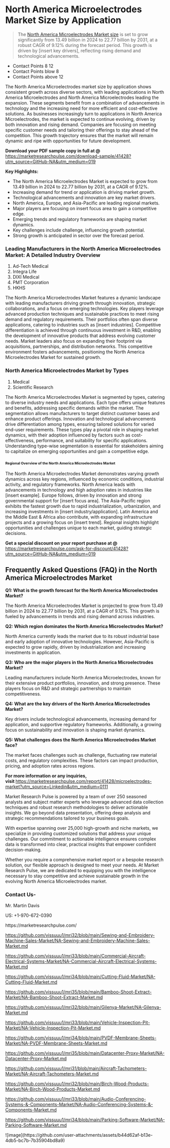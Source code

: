 <h1>North America Microelectrodes Market&nbsp;Size by Application</h1><blockquote><p>The <a href="https://marketresearchpulse.com/download-sample/41428?utm_source=GitHub-NA&amp;utm_medium=019">North America Microelectrodes Market size</a> is set to grow significantly from 13.49 billion in 2024 to 22.77 billion by 2031, at a robust CAGR of 9.12% during the forecast period. This growth is driven by [insert key drivers], reflecting rising demand and technological advancements.</p></blockquote><ul><li>Contact Points 8 12 <li> Contact Points blow 8 <li> Contact Points above 12</li></ul><p>The North America Microelectrodes market size by application shows consistent growth across diverse sectors, with leading applications in North America Microelectrodes and North America Microelectrodes leading the expansion. These segments benefit from a combination of advancements in technology and the increasing need for more efficient and cost-effective solutions. As businesses increasingly turn to applications in North America Microelectrodes, the market is expected to continue evolving, driven by both innovation and rising demand. Companies are focusing on meeting specific customer needs and tailoring their offerings to stay ahead of the competition. This growth trajectory ensures that the market will remain dynamic and ripe with opportunities for future development.</p><p><strong>Download your PDF sample copy in full at @ </strong><a href="https://marketresearchpulse.com/download-sample/41428?utm_source=GitHub-NA&amp;utm_medium=019">https://marketresearchpulse.com/download-sample/41428?utm_source=GitHub-NA&amp;utm_medium=019</a></p><p><strong>Key Highlights: </strong></p><ul><li>The North America Microelectrodes Market is expected to grow from 13.49 billion in 2024 to 22.77 billion by 2031, at a CAGR of 9.12%.</li><li>Increasing demand for trend or application is driving market growth.</li><li>Technological advancements and innovation are key market drivers.</li><li>North America, Europe, and Asia-Pacific are leading regional markets.</li><li>Major players are focusing on insert focus area to gain a competitive edge.</li><li>Emerging trends and regulatory frameworks are shaping market dynamics.</li><li>Key challenges include challenge, influencing growth potential.</li><li>Strong growth is anticipated in sector over the forecast period.</li></ul><h3>Leading Manufacturers in the North America Microelectrodes Market: A Detailed Industry Overview</h3><ol><li>Ad-Tech Medical</li><li>Integra Life</li><li>DIXI Medical</li><li>PMT Corporation</li><li>HKHS</li></ol><div class="flex max-w-full flex-col flex-grow"><div class="min-h-8 text-message flex w-full flex-col items-end gap-2 whitespace-normal break-words [.text-message+&amp;]:mt-5" dir="auto" data-message-author-role="assistant" data-message-id="fd8432e4-4910-450d-b182-61b7bfb0a01f" data-message-model-slug="gpt-4o"><div class="flex w-full flex-col gap-1 empty:hidden first:pt-[3px]"><div class="markdown prose w-full break-words dark:prose-invert light"><p>The North America Microelectrodes Market features a dynamic landscape with leading manufacturers driving growth through innovation, strategic collaborations, and a focus on emerging technologies. Key players leverage advanced production techniques and sustainable practices to meet rising demand and regulatory requirements. Their portfolios often span diverse applications, catering to industries such as [insert industries]. Competitive differentiation is achieved through continuous investment in R&amp;D, enabling the development of innovative products that address evolving customer needs. Market leaders also focus on expanding their footprint via acquisitions, partnerships, and distribution networks. This competitive environment fosters advancements, positioning the North America Microelectrodes Market for sustained growth.</p></div></div></div></div><h3>North America Microelectrodes Market by Types</h3><ol><li>Medical <li> Scientific Research</li></ol><div class="flex max-w-full flex-col flex-grow"><div class="min-h-8 text-message flex w-full flex-col items-end gap-2 whitespace-normal break-words [.text-message+&amp;]:mt-5" dir="auto" data-message-author-role="assistant" data-message-id="084470be-0bb7-4664-bddf-5156b4f41249" data-message-model-slug="gpt-4o-mini"><div class="flex w-full flex-col gap-1 empty:hidden first:pt-[3px]"><div class="markdown prose w-full break-words dark:prose-invert light"><p>The North America Microelectrodes Market is segmented by types, catering to diverse industry needs and applications. Each type offers unique features and benefits, addressing specific demands within the market. The segmentation allows manufacturers to target distinct customer bases and enhance product offerings. Innovation and technological advancements drive differentiation among types, ensuring tailored solutions for varied end-user requirements. These types play a pivotal role in shaping market dynamics, with their adoption influenced by factors such as cost-effectiveness, performance, and suitability for specific applications. Understanding type-wise segmentation is essential for stakeholders aiming to capitalize on emerging opportunities and gain a competitive edge.</p></div></div></div></div><h3><span style="font-size: 11px;">Regional Overview of the North America Microelectrodes Market</span></h3><div class="flex max-w-full flex-col flex-grow"><div class="min-h-8 text-message flex w-full flex-col items-end gap-2 whitespace-normal break-words [.text-message+&amp;]:mt-5" dir="auto" data-message-author-role="assistant" data-message-id="e9038762-ce64-4e30-91c9-9bd413514231" data-message-model-slug="gpt-4o-mini"><div class="flex w-full flex-col gap-1 empty:hidden first:pt-[3px]"><div class="markdown prose w-full break-words dark:prose-invert light"><p>The North America Microelectrodes Market demonstrates varying growth dynamics across key regions, influenced by economic conditions, industrial activity, and regulatory frameworks. North America leads with advancements in technology and high adoption rates in industries like [insert example]. Europe follows, driven by innovation and strong governmental support for [insert focus area]. The Asia-Pacific region exhibits the fastest growth due to rapid industrialization, urbanization, and increasing investments in [insert industry/application]. Latin America and the Middle East &amp; Africa also contribute, with expanding infrastructure projects and a growing focus on [insert trend]. Regional insights highlight opportunities and challenges unique to each market, guiding strategic decisions.</p></div></div></div></div><p><strong>Get a special discount on your report purchase at @ </strong><a href="https://marketresearchpulse.com/ask-for-discount/41428?utm_source=GitHub-NA&amp;utm_medium=019">https://marketresearchpulse.com/ask-for-discount/41428?utm_source=GitHub-NA&amp;utm_medium=019</a></p><h2>Frequently Asked Questions (FAQ) in the North America Microelectrodes Market</h2><p><strong>Q1: What is the growth forecast for the North America Microelectrodes Market?</strong></p><p>The North America Microelectrodes Market is projected to grow from 13.49 billion in 2024 to 22.77 billion by 2031, at a CAGR of 9.12%. This growth is fueled by advancements in trends and rising demand across industries.</p><p><strong>Q2: Which region dominates the North America Microelectrodes Market?</strong></p><p>North America currently leads the market due to its robust industrial base and early adoption of innovative technologies. However, Asia-Pacific is expected to grow rapidly, driven by industrialization and increasing investments in application.</p><p><strong>Q3: Who are the major players in the North America Microelectrodes Market?</strong></p><p>Leading manufacturers include North America Microelectrodes, known for their extensive product portfolios, innovation, and strong presence. These players focus on R&amp;D and strategic partnerships to maintain competitiveness.</p><p><strong>Q4: What are the key drivers of the North America Microelectrodes Market?</strong></p><p>Key drivers include technological advancements, increasing demand for application, and supportive regulatory frameworks. Additionally, a growing focus on sustainability and innovation is shaping market dynamics.</p><p><strong>Q5: What challenges does the North America Microelectrodes Market face?</strong></p><p>The market faces challenges such as challenge, fluctuating raw material costs, and regulatory complexities. These factors can impact production, pricing, and adoption rates across regions.</p><p><strong>For more information or any inquiries, visit&nbsp;</strong><a href="https://marketresearchpulse.com/report/41428/microelectrodes-market?utm_source=Linkedin&utm_medium=0111">https://marketresearchpulse.com/report/41428/microelectrodes-market?utm_source=Linkedin&utm_medium=0111</a></p><p>Market Research Pulse is powered by a team of over 250 seasoned analysts and subject matter experts who leverage advanced data collection techniques and robust research methodologies to deliver actionable insights. We go beyond data presentation, offering deep analysis and strategic recommendations tailored to your business goals.</p><p>With expertise spanning over 25,000 high-growth and niche markets, we specialize in providing customized solutions that address your unique challenges. Our commitment to actionable intelligence ensures complex data is transformed into clear, practical insights that empower confident decision-making.</p><p>Whether you require a comprehensive market report or a bespoke research solution, our flexible approach is designed to meet your needs. At Market Research Pulse, we are dedicated to equipping you with the intelligence necessary to stay competitive and achieve sustainable growth in the evolving North America Microelectrodes market.</p><h3><strong>Contact Us-</strong></h3><p>Mr. Martin Davis</p><p>US: +1-970-672-0390</p><p>https://marketresearchpulse.com/</p><p><a href="https://github.com/vissuuu1/mri32/blob/main/Sewing-and-Embroidery-Machine-Sales-Market/NA-Sewing-and-Embroidery-Machine-Sales-Market.md">https://github.com/vissuuu1/mri32/blob/main/Sewing-and-Embroidery-Machine-Sales-Market/NA-Sewing-and-Embroidery-Machine-Sales-Market.md</a></p><p><a href="https://github.com/vissuuu1/mri33/blob/main/Commercial-Aircraft-Electrical-Systems-Market/NA-Commercial-Aircraft-Electrical-Systems-Market.md">https://github.com/vissuuu1/mri33/blob/main/Commercial-Aircraft-Electrical-Systems-Market/NA-Commercial-Aircraft-Electrical-Systems-Market.md</a></p><p><a href="https://github.com/vissuuu1/mri34/blob/main/Cutting-Fluid-Market/NA-Cutting-Fluid-Market.md">https://github.com/vissuuu1/mri34/blob/main/Cutting-Fluid-Market/NA-Cutting-Fluid-Market.md</a></p><p><a href="https://github.com/vissuuu1/mri35/blob/main/Bamboo-Shoot-Extract-Market/NA-Bamboo-Shoot-Extract-Market.md">https://github.com/vissuuu1/mri35/blob/main/Bamboo-Shoot-Extract-Market/NA-Bamboo-Shoot-Extract-Market.md</a></p><p><a href="https://github.com/vissuuu1/mri32/blob/main/Gilenya-Market/NA-Gilenya-Market.md">https://github.com/vissuuu1/mri32/blob/main/Gilenya-Market/NA-Gilenya-Market.md</a></p><p><a href="https://github.com/vissuuu1/mri33/blob/main/Vehicle-Inspection-Pit-Market/NA-Vehicle-Inspection-Pit-Market.md">https://github.com/vissuuu1/mri33/blob/main/Vehicle-Inspection-Pit-Market/NA-Vehicle-Inspection-Pit-Market.md</a></p><p><a href="https://github.com/vissuuu1/mri34/blob/main/PVDF-Membrane-Sheets-Market/NA-PVDF-Membrane-Sheets-Market.md">https://github.com/vissuuu1/mri34/blob/main/PVDF-Membrane-Sheets-Market/NA-PVDF-Membrane-Sheets-Market.md</a></p><p><a href="https://github.com/vissuuu1/mri35/blob/main/Datacenter-Proxy-Market/NA-Datacenter-Proxy-Market.md">https://github.com/vissuuu1/mri35/blob/main/Datacenter-Proxy-Market/NA-Datacenter-Proxy-Market.md</a></p><p><a href="https://github.com/vissuuu1/mri31/blob/main/Aircraft-Tachometers-Market/NA-Aircraft-Tachometers-Market.md">https://github.com/vissuuu1/mri31/blob/main/Aircraft-Tachometers-Market/NA-Aircraft-Tachometers-Market.md</a></p><p><a href="https://github.com/vissuuu1/mri32/blob/main/Birch-Wood-Products-Market/NA-Birch-Wood-Products-Market.md">https://github.com/vissuuu1/mri32/blob/main/Birch-Wood-Products-Market/NA-Birch-Wood-Products-Market.md</a></p><p><a href="https://github.com/vissuuu1/mri33/blob/main/Audio-Conferencing-Systems-&-Components-Market/NA-Audio-Conferencing-Systems-&-Components-Market.md">https://github.com/vissuuu1/mri33/blob/main/Audio-Conferencing-Systems-&-Components-Market/NA-Audio-Conferencing-Systems-&-Components-Market.md</a></p><p><a href="https://github.com/vissuuu1/mri34/blob/main/Parking-Software-Market/NA-Parking-Software-Market.md">https://github.com/vissuuu1/mri34/blob/main/Parking-Software-Market/NA-Parking-Software-Market.md</a></p>
![image](https://github.com/user-attachments/assets/b44d62af-b13e-4db5-bc7b-7b35904bd8a9)
